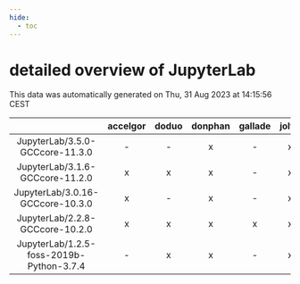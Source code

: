 ```yaml
---
hide:
  - toc
---
```


detailed overview of JupyterLab
===============================


This data was automatically generated on Thu, 31 Aug 2023 at 14:15:56 CEST  

| |accelgor|doduo|donphan|gallade|joltik|skitty|swalot|victini|
| :---: | :---: | :---: | :---: | :---: | :---: | :---: | :---: | :---: |
|JupyterLab/3.5.0-GCCcore-11.3.0|-|-|x|-|x|-|-|-|
|JupyterLab/3.1.6-GCCcore-11.2.0|x|x|x|-|x|x|x|x|
|JupyterLab/3.0.16-GCCcore-10.3.0|x|-|x|-|x|-|-|-|
|JupyterLab/2.2.8-GCCcore-10.2.0|x|x|x|x|x|x|x|x|
|JupyterLab/1.2.5-foss-2019b-Python-3.7.4|-|x|x|-|x|x|x|x|
